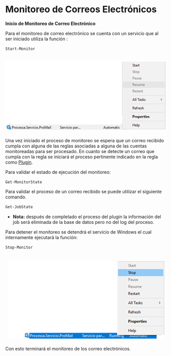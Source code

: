 # Monitoreo de Correos Electrónicos
**Inicio de Monitoreo de Correo Electrónico**

Para el monitoreo de correo electrónico se cuenta con un servicio que al ser iniciado utiliza la función :
```powershell
Start-Monitor
```
<h2 align="center"><img src="Start Service.png" /></h2>

Una vez iniciado el proceso de monitoreo se espera que un correo recibido cumpla con alguna de las reglas asociadas a alguna de las cuentas monitoreadas para ser procesado.
En cuanto se detecte un correo que cumpla con la regla se iniciará el proceso pertinente indicado en la regla como [Plugin](Plugin-Manager.md).

Para validar el estado de ejecución del monitoreo:
```powershell
Get-MonitorState
```
Para validar el proceso de un correo recibido se puede utilizar el siguiente comando.

```powershell
Get-JobState
```
- **Nota:**
después de completado el proceso del plugin la información del job será eliminada de la base de datos pero no del log del proceso.

Para detener el monitoreo se detendrá el servicio de Windows el cual internamente ejecutará la función:
```powershell
Stop-Monitor
```
<h2 align="center"><img src="Stop Service.png" /></h2>

Con esto terminará el monitoreo de los correo electrónicos.
